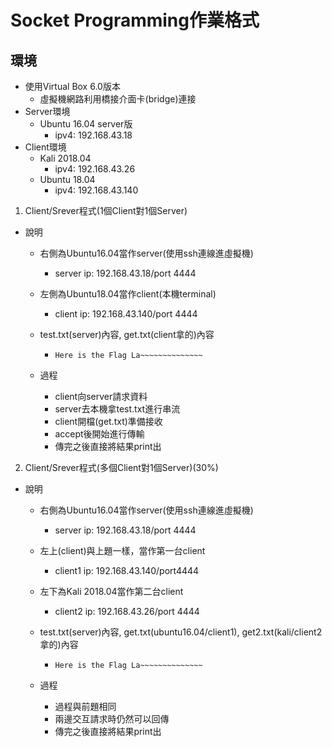 # Socket Programming作業格式


## 環境

- 使用Virtual Box 6.0版本
	- 虛擬機網路利用橋接介面卡(bridge)連接
- Server環境
	- Ubuntu 16.04 server版
		- ipv4: 192.168.43.18
- Client環境
	- Kali 2018.04
		- ipv4: 192.168.43.26
	- Ubuntu 18.04
		- ipv4: 192.168.43.140


1. Client/Srever程式(1個Client對1個Server)
- 說明
	- 右側為Ubuntu16.04當作server(使用ssh連線進虛擬機)
		- server ip: 192.168.43.18/port 4444
	- 左側為Ubuntu18.04當作client(本機terminal)
		- client ip: 192.168.43.140/port 4444

	- test.txt(server)內容, get.txt(client拿的)內容
		- `Here is the Flag La~~~~~~~~~~~~~~`
	- 過程
		- client向server請求資料
		- server去本機拿test.txt進行串流
		- client開檔(get.txt)準備接收
		- accept後開始進行傳輸
		- 傳完之後直接將結果print出

2. Client/Srever程式(多個Client對1個Server)(30%)

- 說明
	- 右側為Ubuntu16.04當作server(使用ssh連線進虛擬機)
		- server ip: 192.168.43.18/port 4444
	- 左上(client)與上題一樣，當作第一台client
		- client1 ip: 192.168.43.140/port4444
	- 左下為Kali 2018.04當作第二台client
		- client2 ip: 192.168.43.26/port 4444

	- test.txt(server)內容, get.txt(ubuntu16.04/client1), get2.txt(kali/client2拿的)內容
		- `Here is the Flag La~~~~~~~~~~~~~~`
	- 過程
		- 過程與前題相同
		- 兩邊交互請求時仍然可以回傳
		- 傳完之後直接將結果print出



